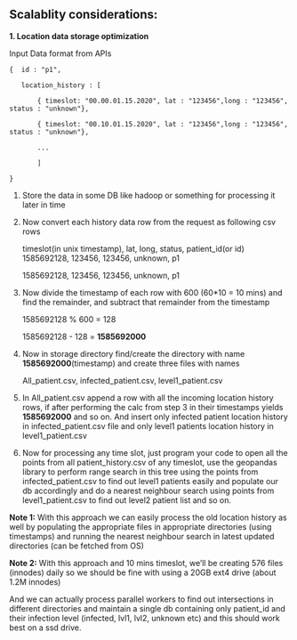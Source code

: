 ## Scalablity considerations: 

**1. Location data storage optimization**

Input Data format from APIs

```
{  id : "p1",

   location_history : [ 

       { timeslot: "00.00.01.15.2020", lat : "123456",long : "123456", status : "unknown"},

       { timeslot: "00.10.01.15.2020", lat : "123456",long : "123456", status : "unknown"},

       ...

       ]

}
```


1. Store the data in some DB like hadoop or something for processing it later in time 
2. Now convert each history data row from the request as following csv rows

	timeslot(in unix timestamp), lat, long, status, patient_id(or id) \
	1585692128, 123456, 123456, unknown, p1

	1585692128, 123456, 123456, unknown, p1

 3.	Now divide the timestamp of each row with 600 (60*10 = 10 mins) and find the remainder, and subtract that remainder from the timestamp

	1585692128 % 600 = 128

	1585692128 - 128 = **1585692000**

 4. Now in storage directory find/create the directory with name **1585692000**(timestamp) and create three files with names

	All_patient.csv, infected_patient.csv, level1_patient.csv

 5. In All_patient.csv append a row with all the incoming location history rows, if after performing the calc from step 3 in their timestamps yields **1585692000** and so on. And insert only infected patient location history in infected_patient.csv file and only level1 patients location history in level1_patient.csv

 6. Now for processing any time slot, just program your code to open all the points from all patient_history.csv of any timeslot, use the geopandas library to perform range search in this tree using the points from infected_patient.csv to find out level1 patients easily and populate our db accordingly and do a nearest neighbour search using points from level1_patient.csv to find out level2 patient list and so on.

**Note 1:** With this approach we can easily process the old location history as well by populating the appropriate files in appropriate directories (using timestamps) and running the nearest neighbour search in latest updated directories (can be fetched from OS)

**Note 2:** With this approach and 10 mins timeslot, we’ll be creating 576 files (innodes) daily so we should be fine with using a 20GB ext4 drive (about 1.2M innodes)

And we can actually process parallel workers to find out intersections in different directories and maintain a single db containing only patient_id and their infection level (infected, lvl1, lvl2, unknown etc) and this should work best on a ssd drive.
